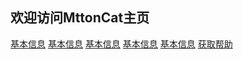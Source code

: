 ## **欢迎访问MttonCat主页**
[基本信息]()    [基本信息]()   [基本信息]()   [基本信息]()   [基本信息]()   [获取帮助](https://mttoncat.github.io/homepage.github.io/)
